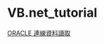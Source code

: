 # VB.net_tutorial


[ORACLE 連線資料讀取](https://github.com/Jump-Bow/VB.net_tutorial/tree/main/ORACLE/DAPPER_ORACLE)
